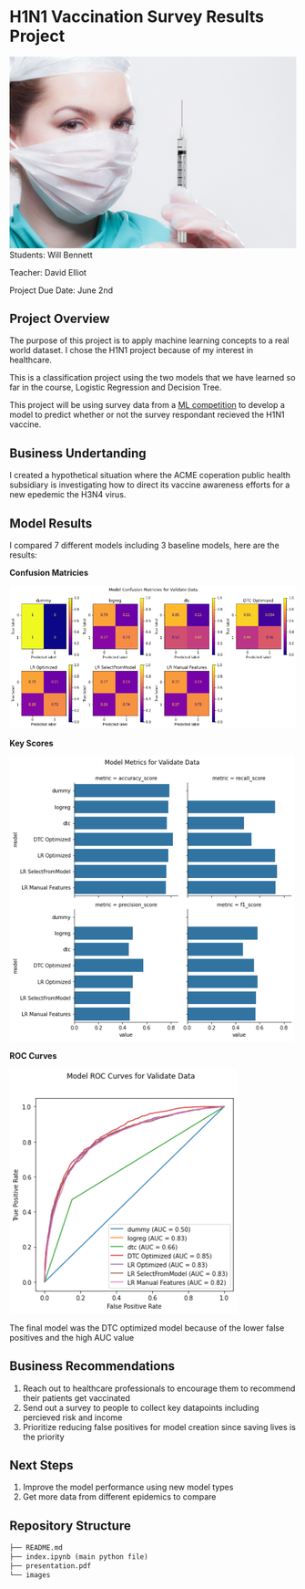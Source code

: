 # H1N1 Vaccination Survey Results Project
<img src="images/cover_picture.jpg" alt="nurse vaccination" width="600"/>
Students: Will Bennett

Teacher: David Elliot

Project Due Date: June 2nd

## Project Overview
The purpose of this project is to apply machine learning concepts to a real world dataset. I chose the H1N1 project because of my interest in healthcare. 

This is a classification project using the two models that we have learned so far in the course, Logistic Regression and Decision Tree. 

This project will be using survey data from a [ML competition](https://www.drivendata.org/competitions/66/flu-shot-learning/) to develop a model to predict whether or not the survey respondant recieved the H1N1 vaccine. 

## Business Undertanding
I created a hypothetical situation where the ACME coperation public health subsidiary is investigating how to direct its vaccine awareness efforts for a new epedemic the H3N4 virus. 

## Model Results
I compared 7 different models including 3 baseline models, here are the results:

**Confusion Matricies**

<img src="images/final_confusion_matricies.png" alt="confusion matricies" width="800"/>

**Key Scores**

<img src="images/final_metrics.png" alt="model scores" width="500"/>

**ROC Curves**

<img src="images/final_roc.png" alt="roc curves" width="400"/>

The final model was the DTC optimized model because of the lower false positives and the high AUC value

## Business Recommendations

1. Reach out to healthcare professionals to encourage them to recommend their patients get vaccinated
2. Send out a survey to people to collect key datapoints including percieved risk and income
3. Prioritize reducing false positives for model creation since saving lives is the priority

## Next Steps

1. Improve the model performance using new model types
2. Get more data from different epidemics to compare

## Repository Structure

```
├── README.md
├── index.ipynb (main python file)
├── presentation.pdf
└── images
```
